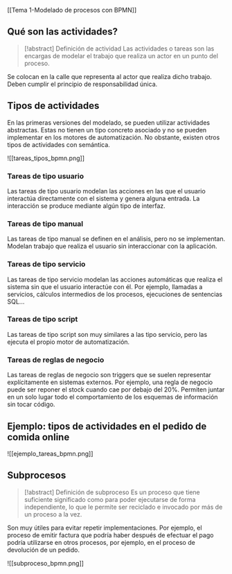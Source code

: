 [[Tema 1-Modelado de procesos con BPMN]]

## Qué son las actividades?
> [!abstract] Definición de actividad
> Las actividades o tareas son las encargas de modelar el trabajo que realiza un actor en un punto del proceso.

 Se colocan en la calle que representa al actor que realiza dicho trabajo. Deben cumplir el principio de responsabilidad única.

## Tipos de actividades
En las primeras versiones del modelado, se pueden utilizar actividades abstractas. Estas no tienen un tipo concreto asociado y no se pueden implementar en los motores de automatización. No obstante, existen otros tipos de actividades con semántica.

![[tareas_tipos_bpmn.png]]

### Tareas de tipo usuario
Las tareas de tipo usuario modelan las acciones en las que el usuario interactúa directamente con el sistema y genera alguna entrada. La interacción se produce mediante algún tipo de interfaz. 

### Tareas de tipo manual
Las tareas de tipo manual se definen en el análisis, pero no se implementan. Modelan trabajo que realiza el usuario sin interaccionar con la aplicación.

### Tareas de tipo servicio
Las tareas de tipo servicio modelan las acciones automáticas que realiza el sistema sin que el usuario interactúe con él. Por ejemplo, llamadas a servicios, cálculos intermedios de los procesos, ejecuciones de sentencias SQL...

### Tareas de tipo script
Las tareas de tipo script son muy similares a las tipo servicio, pero las ejecuta el propio motor de automatización. 

### Tareas de reglas de negocio
Las tareas de reglas de negocio son triggers que se suelen representar explícitamente en sistemas externos. Por ejemplo, una regla de negocio puede ser reponer el stock cuando cae por debajo del 20%. Permiten juntar en un solo lugar todo el comportamiento de los esquemas de información sin tocar código.

## Ejemplo: tipos de actividades en el pedido de comida online

![[ejemplo_tareas_bpmn.png]]

## Subprocesos
> [!abstract] Definición de subproceso
> Es un proceso que tiene suficiente significado como para poder ejecutarse de forma independiente, lo que le permite ser reciclado e invocado por más de un proceso a la vez.

Son muy útiles para evitar repetir implementaciones.  Por ejemplo, el proceso de emitir factura que podría haber después de efectuar el pago podría utilizarse en otros procesos, por ejemplo, en el proceso de devolución de un pedido.

![[subproceso_bpmn.png]]